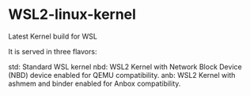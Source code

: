 # WSL2-linux-kernel
Latest Kernel build for WSL


It is served in three flavors:

std: Standard WSL kernel
nbd: WSL2 Kernel with Network Block Device (NBD) device enabled for QEMU compatibility.
anb: WSL2 Kernel with ashmem and binder enabled for Anbox compatibility.